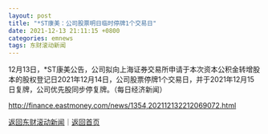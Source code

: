 ```yaml
---
layout: post
title: "*ST康美：公司股票明日临时停牌1个交易日"
date: 2021-12-13 21:11:15 +0800
categories: emnews
tags: 东财滚动新闻
---
```


12月13日，*ST康美公告，公司拟向上海证券交易所申请于本次资本公积金转增股本的股权登记日2021年12月14日，公司股票停牌1个交易日，并于2021年12月15日复牌，公司优先股同步停复牌。（每日经济新闻）

<http://finance.eastmoney.com/news/1354,202112132212069072.html>

[返回东财滚动新闻](//finews.withounder.com/emnews/)｜[返回首页](//finews.withounder.com/)